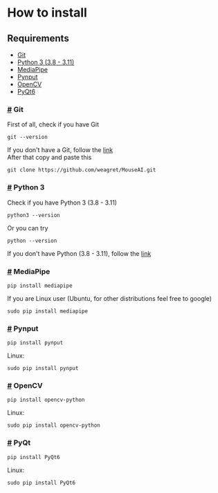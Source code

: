 # How to install

## Requirements

-   [Git](#git-section)
-   [Python 3 (3.8 - 3.11)](#python-section)
-   [MediaPipe](#mediapipe-section)
-   [Pynput](#pynput-section)
-   [OpenCV](#opencv-python-section)
-   [PyQt6](#pyqt-section)

<h3 id="git-section">
    <a aria-hidden="true" href="#git-section">#</a>
    Git
</h3>
First of all, check if you have Git

```
git --version
```

If you don't have a Git, follow the [link][1]  
After that copy and paste this

```
git clone https://github.com/weagret/MouseAI.git
```

<h3 id="python-section">
    <a aria-hidden="true" href="#python-section">#</a>
    Python 3
</h3>
Check if you have Python 3 (3.8 - 3.11)

```
python3 --version
```

Or you can try

```
python --version
```

If you don't have Python (3.8 - 3.11), follow the [link][2]

<h3 id="mediapipe-section">
    <a aria-hidden="true" href="#mediapipe-section">#</a>
    MediaPipe
</h3>

```
pip install mediapipe
```

If you are Linux user (Ubuntu, for other distributions feel free to google)

```
sudo pip install mediapipe
```

<h3 id="pynput-section">
    <a aria-hidden="true" href="#pynput-section">#</a>
    Pynput
</h3>

```
pip install pynput
```

Linux:

```
sudo pip install pynput
```

<h3 id="opencv-python-section">
    <a aria-hidden="true" href="#opencv-python-section">#</a>
    OpenCV
</h3>

```
pip install opencv-python
```

Linux:

```
sudo pip install opencv-python
```

<h3 id="pyqt-section">
    <a aria-hidden="true" href="#pyqt-section">#</a>
    PyQt
</h3>

```
pip install PyQt6
```

Linux:

```
sudo pip install PyQt6
```

[1]: https://git-scm.com/book/en/v2/Getting-Started-Installing-Git
[2]: https://kinsta.com/knowledgebase/install-python/#how-to-install-python
